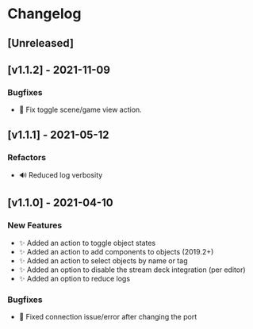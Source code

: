 # Changelog

## [Unreleased]

## [v1.1.2] - 2021-11-09
### Bugfixes
- :bug: Fix toggle scene/game view action.

## [v1.1.1] - 2021-05-12
### Refactors
- :loud_sound: Reduced log verbosity

## [v1.1.0] - 2021-04-10

### New Features

- ✨ Added an action to toggle object states
- ✨ Added an action to add components to objects (2019.2+)
- ✨ Added an action to select objects by name or tag
- ✨ Added an option to disable the stream deck integration (per editor)
- ✨ Added an option to reduce logs

### Bugfixes

- 🔧 Fixed connection issue/error after changing the port
